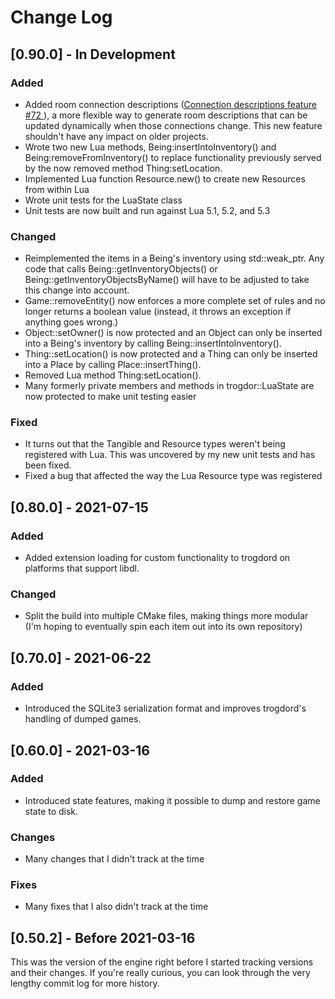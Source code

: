 
# Change Log

## [0.90.0] - In Development

### Added

- Added room connection descriptions ([Connection descriptions feature #72 ](https://github.com/crankycyclops/trogdor-pp/pull/72)), a more flexible way to generate room descriptions that can be updated dynamically when those connections change. This new feature shouldn't have any impact on older projects.
- Wrote two new Lua methods, Being:insertIntoInventory() and Being:removeFromInventory() to replace functionality previously served by the now removed method Thing:setLocation.
- Implemented Lua function Resource.new() to create new Resources from within Lua
- Wrote unit tests for the LuaState class
- Unit tests are now built and run against Lua 5.1, 5.2, and 5.3

### Changed

- Reimplemented the items in a Being's inventory using std::weak_ptr. Any code that calls Being::getInventoryObjects() or Being::getInventoryObjectsByName() will have to be adjusted to take this change into account.
- Game::removeEntity() now enforces a more complete set of rules and no longer returns a boolean value (instead, it throws an exception if anything goes wrong.)
- Object::setOwner() is now protected and an Object can only be inserted into a Being's inventory by calling Being::insertIntoInventory().
- Thing::setLocation() is now protected and a Thing can only be inserted into a Place by calling Place::insertThing().
- Removed Lua method Thing:setLocation().
- Many formerly private members and methods in trogdor::LuaState are now protected to make unit testing easier

### Fixed

- It turns out that the Tangible and Resource types weren't being registered with Lua. This was uncovered by my new unit tests and has been fixed.
- Fixed a bug that affected the way the Lua Resource type was registered

## [0.80.0] - 2021-07-15

### Added

- Added extension loading for custom functionality to trogdord on platforms that support libdl.

### Changed

- Split the build into multiple CMake files, making things more modular (I'm hoping to eventually spin each item out into its own repository)

## [0.70.0] - 2021-06-22

### Added

- Introduced the SQLite3 serialization format and improves trogdord's handling of dumped games.

## [0.60.0] - 2021-03-16

### Added

- Introduced state features, making it possible to dump and restore game state to disk.

### Changes

- Many changes that I didn't track at the time

### Fixes

- Many fixes that I also didn't track at the time

## [0.50.2] - Before 2021-03-16

This was the version of the engine right before I started tracking versions and their changes. If you're really curious, you can look through the very lengthy commit log for more history.